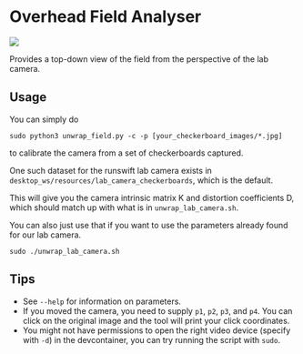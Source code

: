# Overhead Field Analyser

![](https://media.discordapp.net/attachments/1304685620882444288/1345773618201624647/image.png?ex=67c5c4d9&is=67c47359&hm=17ae533e94dc2a5db7168e13660d0f82bc693f72918b5dfdb1b40ca84e0c5282&=&width=1569&height=856)

Provides a top-down view of the field from the perspective of the lab camera.

## Usage
You can simply do
```
sudo python3 unwrap_field.py -c -p [your_checkerboard_images/*.jpg]
```
to calibrate the camera from a set of checkerboards captured. 

One such dataset for the runswift lab camera exists in `desktop_ws/resources/lab_camera_checkerboards`, which is the default.

This will give you the camera intrinsic matrix K and distortion coefficients D, which should match up with what is in `unwrap_lab_camera.sh`.

You can also just use that if you want to use the parameters already found for our lab camera.

```
sudo ./unwrap_lab_camera.sh
```

## Tips
- See `--help` for information on parameters.
- If you moved the camera, you need to supply `p1`, `p2`, `p3`, and `p4`. You can click on the original image and the tool will print your click coordinates.
- You might not have permissions to open the right video device (specify with `-d`) in the devcontainer, you can try running the script with `sudo`.